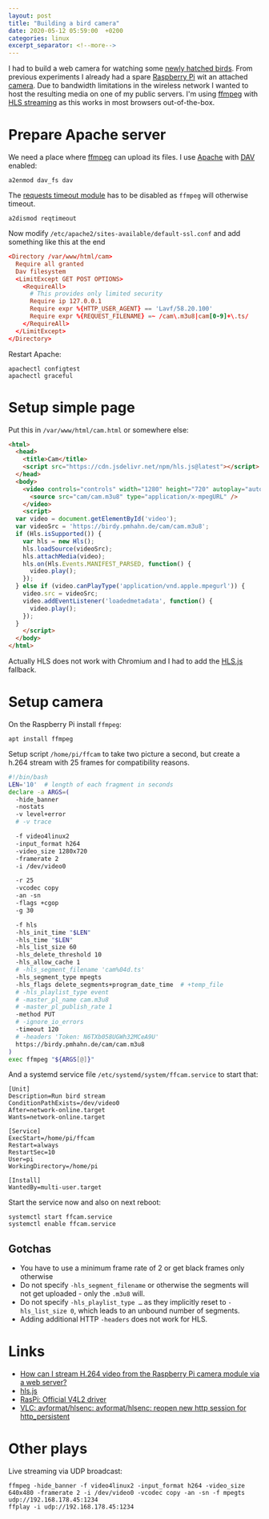 ```yaml
---
layout: post
title: "Building a bird camera"
date: 2020-05-12 05:59:00  +0200
categories: linux
excerpt_separator: <!--more-->
---
```


I had to build a web camera for watching some [newly hatched birds](https://birdy.pmhahn.de/cam.html).
From previous experiments I already had a spare [Raspberry Pi](https://www.raspberrypi.org/) wit an attached [camera](https://www.raspberrypi.org/documentation/hardware/camera/).
Due to bandwidth limitations in the wireless network I wanted to host the resulting media on one of my public servers.
I'm using [ffmpeg](https://ffmpeg.org/) with [HLS streaming](https://ffmpeg.org/ffmpeg-formats.html#hls-2) as this works in most browsers out-of-the-box.

<!--more-->

# Prepare Apache server

We need a place where [ffmpeg](https://www.ffmpeg.org/) can upload its files.
I use [Apache](http://httpd.apache.org/) with [DAV](http://httpd.apache.org/docs/current/mod/mod_dav_fs.html) enabled:
```
a2enmod dav_fs dav
```

The [requests timeout module](http://httpd.apache.org/docs/current/mod/mod_reqtimeout.html) has to be disabled as `ffmpeg` will otherwise timeout.
```
a2dismod reqtimeout
```

Now modify `/etc/apache2/sites-available/default-ssl.conf` and add something like this at the end
```conf
<Directory /var/www/html/cam>
  Require all granted
  Dav filesystem
  <LimitExcept GET POST OPTIONS>
    <RequireAll>
      # This provides only limited security
      Require ip 127.0.0.1
      Require expr %{HTTP_USER_AGENT} == 'Lavf/58.20.100'
      Require expr %{REQUEST_FILENAME} =~ /cam\.m3u8|cam[0-9]+\.ts/
    </RequireAll>
  </LimitExcept>
</Directory>
```

Restart Apache:
```
apachectl configtest
apachectl graceful
```

# Setup simple page

Put this in `/var/www/html/cam.html` or somewhere else:
```html
<html>
  <head>
    <title>Cam</title>
    <script src="https://cdn.jsdelivr.net/npm/hls.js@latest"></script>
  </head>
  <body>
    <video controls="controls" width="1280" height="720" autoplay="autoplay" id="video" >
      <source src="cam/cam.m3u8" type="application/x-mpegURL" />
    </video>
    <script>
  var video = document.getElementById('video');
  var videoSrc = 'https://birdy.pmhahn.de/cam/cam.m3u8';
  if (Hls.isSupported()) {
    var hls = new Hls();
    hls.loadSource(videoSrc);
    hls.attachMedia(video);
    hls.on(Hls.Events.MANIFEST_PARSED, function() {
      video.play();
    });
  } else if (video.canPlayType('application/vnd.apple.mpegurl')) {
    video.src = videoSrc;
    video.addEventListener('loadedmetadata', function() {
      video.play();
    });
  }
    </script>
  </body>
</html>
```
Actually HLS does not work with Chromium and I had to add the [HLS.js](https://github.com/video-dev/hls.js/) fallback.


# Setup camera

On the Raspberry Pi install `ffmpeg`:

```
apt install ffmpeg
```

Setup script `/home/pi/ffcam` to take two picture a second, but create a h.264 stream with 25 frames for compatibility reasons.

```bash
#!/bin/bash
LEN='10'  # length of each fragment in seconds
declare -a ARGS=(
  -hide_banner
  -nostats
  -v level+error
  # -v trace

  -f video4linux2
  -input_format h264
  -video_size 1280x720
  -framerate 2
  -i /dev/video0

  -r 25
  -vcodec copy
  -an -sn
  -flags +cgop
  -g 30

  -f hls
  -hls_init_time "$LEN"
  -hls_time "$LEN"
  -hls_list_size 60
  -hls_delete_threshold 10
  -hls_allow_cache 1
  # -hls_segment_filename 'cam%04d.ts'
  -hls_segment_type mpegts
  -hls_flags delete_segments+program_date_time  # +temp_file
  # -hls_playlist_type event
  # -master_pl_name cam.m3u8
  # -master_pl_publish_rate 1
  -method PUT
  # -ignore_io_errors
  -timeout 120
  # -headers 'Token: N6TXb058UGWh32MCeA9U'
  https://birdy.pmhahn.de/cam/cam.m3u8
)
exec ffmpeg "${ARGS[@]}"
```

And a systemd service file `/etc/systemd/system/ffcam.service` to start that:
```
[Unit]
Description=Run bird stream
ConditionPathExists=/dev/video0
After=network-online.target
Wants=network-online.target

[Service]
ExecStart=/home/pi/ffcam
Restart=always
RestartSec=10
User=pi
WorkingDirectory=/home/pi

[Install]
WantedBy=multi-user.target
```

Start the service now and also on next reboot:
```
systemctl start ffcam.service
systemctl enable ffcam.service
```

## Gotchas
* You have to use a minimum frame rate of 2 or get black frames only otherwise
* Do not specify `-hls_segment_filename` or otherwise the segments will not get uploaded - only the `.m3u8` will.
* Do not specify `-hls_playlist_type …` as they implicitly reset to `-hls_list_size 0`, which leads to an unbound number of segments.
* Adding additional HTTP `-headers` does not work for HLS.

# Links

* [How can I stream H.264 video from the Raspberry Pi camera module via a web server?](https://raspberrypi.stackexchange.com/questions/7446/how-can-i-stream-h-264-video-from-the-raspberry-pi-camera-module-via-a-web-serve)
* [hls.js](https://github.com/video-dev/hls.js/)
* [RasPi: Official V4L2 driver](https://www.raspberrypi.org/forums/viewtopic.php?t=62364)
* [VLC: avformat/hlsenc: avformat/hlsenc: reopen new http session for http_persistent](http://git.videolan.org/?p=ffmpeg.git;a=commitdiff;h=f267a2ac9c740c77cee2f2c5fd2bd9bc048768b1)

# Other plays

Live streaming via UDP broadcast:
```
ffmpeg -hide_banner -f video4linux2 -input_format h264 -video_size 640x480 -framerate 2 -i /dev/video0 -vcodec copy -an -sn -f mpegts udp://192.168.178.45:1234
ffplay -i udp://192.168.178.45:1234
```
